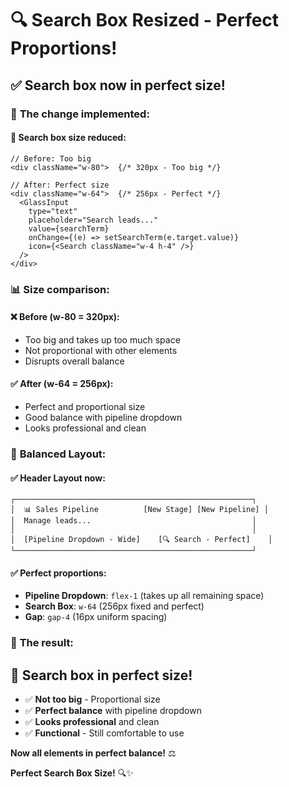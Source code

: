 # 🔍 Search Box Resized - Perfect Proportions!

## ✅ **Search box now in perfect size!**

### 🔧 **The change implemented:**

#### **📏 Search box size reduced:**

```tsx
// Before: Too big
<div className="w-80">  {/* 320px - Too big */}

// After: Perfect size
<div className="w-64">  {/* 256px - Perfect */}
  <GlassInput
    type="text"
    placeholder="Search leads..."
    value={searchTerm}
    onChange={(e) => setSearchTerm(e.target.value)}
    icon={<Search className="w-4 h-4" />}
  />
</div>
```

### 📊 **Size comparison:**

#### **❌ Before (w-80 = 320px):**

- Too big and takes up too much space
- Not proportional with other elements
- Disrupts overall balance

#### **✅ After (w-64 = 256px):**

- Perfect and proportional size
- Good balance with pipeline dropdown
- Looks professional and clean

### 🎨 **Balanced Layout:**

#### **✅ Header Layout now:**

```
┌─────────────────────────────────────────────────────┐
│  📊 Sales Pipeline          [New Stage] [New Pipeline] │
│  Manage leads...                                    │
│                                                     │
│  [Pipeline Dropdown - Wide]    [🔍 Search - Perfect]    │
└─────────────────────────────────────────────────────┘
```

#### **✅ Perfect proportions:**

- **Pipeline Dropdown**: `flex-1` (takes up all remaining space)
- **Search Box**: `w-64` (256px fixed and perfect)
- **Gap**: `gap-4` (16px uniform spacing)

### 🎯 **The result:**

## **🎉 Search box in perfect size!**

- ✅ **Not too big** - Proportional size
- ✅ **Perfect balance** with pipeline dropdown
- ✅ **Looks professional** and clean
- ✅ **Functional** - Still comfortable to use

**Now all elements in perfect balance!** ⚖️

**Perfect Search Box Size!** 🔍✨
